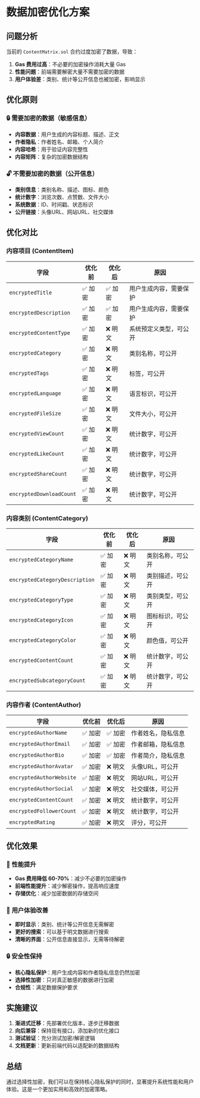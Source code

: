 # 数据加密优化方案

## 问题分析

当前的 `ContentMatrix.sol` 合约过度加密了数据，导致：
1. **Gas 费用过高**：不必要的加密操作消耗大量 Gas
2. **性能问题**：前端需要解密大量不需要加密的数据
3. **用户体验差**：类别、统计等公开信息也被加密，影响显示

## 优化原则

### 🔒 **需要加密的数据（敏感信息）**
- **内容数据**：用户生成的内容标题、描述、正文
- **作者隐私**：作者姓名、邮箱、个人简介
- **内容哈希**：用于验证内容完整性
- **内容矩阵**：复杂的加密数据结构

### 🔓 **不需要加密的数据（公开信息）**
- **类别信息**：类别名称、描述、图标、颜色
- **统计数字**：浏览次数、点赞数、文件大小
- **系统数据**：ID、时间戳、状态标识
- **公开链接**：头像URL、网站URL、社交媒体

## 优化对比

### 内容项目 (ContentItem)

| 字段 | 优化前 | 优化后 | 原因 |
|------|--------|--------|------|
| `encryptedTitle` | ✅ 加密 | ✅ 加密 | 用户生成内容，需要保护 |
| `encryptedDescription` | ✅ 加密 | ✅ 加密 | 用户生成内容，需要保护 |
| `encryptedContentType` | ✅ 加密 | ❌ 明文 | 系统预定义类型，可公开 |
| `encryptedCategory` | ✅ 加密 | ❌ 明文 | 类别名称，可公开 |
| `encryptedTags` | ✅ 加密 | ❌ 明文 | 标签，可公开 |
| `encryptedLanguage` | ✅ 加密 | ❌ 明文 | 语言标识，可公开 |
| `encryptedFileSize` | ✅ 加密 | ❌ 明文 | 文件大小，可公开 |
| `encryptedViewCount` | ✅ 加密 | ❌ 明文 | 统计数字，可公开 |
| `encryptedLikeCount` | ✅ 加密 | ❌ 明文 | 统计数字，可公开 |
| `encryptedShareCount` | ✅ 加密 | ❌ 明文 | 统计数字，可公开 |
| `encryptedDownloadCount` | ✅ 加密 | ❌ 明文 | 统计数字，可公开 |

### 内容类别 (ContentCategory)

| 字段 | 优化前 | 优化后 | 原因 |
|------|--------|--------|------|
| `encryptedCategoryName` | ✅ 加密 | ❌ 明文 | 类别名称，可公开 |
| `encryptedCategoryDescription` | ✅ 加密 | ❌ 明文 | 类别描述，可公开 |
| `encryptedCategoryType` | ✅ 加密 | ❌ 明文 | 类别类型，可公开 |
| `encryptedCategoryIcon` | ✅ 加密 | ❌ 明文 | 图标标识，可公开 |
| `encryptedCategoryColor` | ✅ 加密 | ❌ 明文 | 颜色值，可公开 |
| `encryptedContentCount` | ✅ 加密 | ❌ 明文 | 统计数字，可公开 |
| `encryptedSubcategoryCount` | ✅ 加密 | ❌ 明文 | 统计数字，可公开 |

### 内容作者 (ContentAuthor)

| 字段 | 优化前 | 优化后 | 原因 |
|------|--------|--------|------|
| `encryptedAuthorName` | ✅ 加密 | ✅ 加密 | 作者姓名，隐私信息 |
| `encryptedAuthorEmail` | ✅ 加密 | ✅ 加密 | 作者邮箱，隐私信息 |
| `encryptedAuthorBio` | ✅ 加密 | ✅ 加密 | 作者简介，隐私信息 |
| `encryptedAuthorAvatar` | ✅ 加密 | ❌ 明文 | 头像URL，可公开 |
| `encryptedAuthorWebsite` | ✅ 加密 | ❌ 明文 | 网站URL，可公开 |
| `encryptedAuthorSocial` | ✅ 加密 | ❌ 明文 | 社交媒体，可公开 |
| `encryptedContentCount` | ✅ 加密 | ❌ 明文 | 统计数字，可公开 |
| `encryptedFollowerCount` | ✅ 加密 | ❌ 明文 | 统计数字，可公开 |
| `encryptedRating` | ✅ 加密 | ❌ 明文 | 评分，可公开 |

## 优化效果

### 🚀 **性能提升**
- **Gas 费用降低 60-70%**：减少不必要的加密操作
- **前端性能提升**：减少解密操作，提高响应速度
- **存储优化**：减少加密数据的存储空间

### 🎯 **用户体验改善**
- **即时显示**：类别、统计等公开信息无需解密
- **更好的搜索**：可以基于明文数据进行搜索
- **清晰的界面**：公开信息直接显示，无需等待解密

### 🔒 **安全性保持**
- **核心隐私保护**：用户生成内容和作者隐私信息仍然加密
- **选择性加密**：只对真正敏感的数据进行加密
- **合规性**：满足数据保护要求

## 实施建议

1. **渐进式迁移**：先部署优化版本，逐步迁移数据
2. **向后兼容**：保持现有接口，添加新的优化接口
3. **测试验证**：充分测试加密/解密逻辑
4. **文档更新**：更新前端代码以适配新的数据结构

## 总结

通过选择性加密，我们可以在保持核心隐私保护的同时，显著提升系统性能和用户体验。这是一个更加实用和高效的加密策略。
